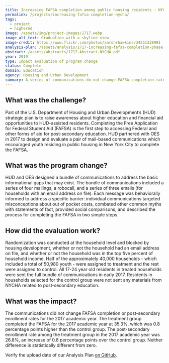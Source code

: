 ```yaml
---
title: Increasing FAFSA completion among public housing residents - NYCHA
permalink: /projects/increasing-fafsa-completion-nycha/
tags:
  - project  
  - highered
image: /assets/img/project-images/1717.webp
image_alt_text: Graduation with a skyline view
image-credit: https://www.flickr.com/photos/aaronrhawkins/34251338901
analysis-plan: /assets/analysis/1717-increasing-fafsa-completion-phase-2.pdf
abstract: /assets/abstracts/1717-Abstract-NYCHA.pdf
year: 2019
type: Impact evaluation of program change
status: Complete
domain: Education
agency: Housing and Urban Development
summary: A series of communications do not change FAFSA completion rates
---
```


## What was the challenge?
Part of the U.S. Department of Housing and Urban Development’s (HUD) strategic plan is to raise awareness about higher education and financial aid opportunities to HUD-assisted residents. Completing the Free Application for Federal Student Aid (FAFSA) is the first step to accessing Federal and other forms of aid for post-secondary education. HUD partnered with OES in 2017 to design and evaluate a pair of mail-based communications which encouraged youth residing in public housing in New York City to complete the FAFSA.

## What was the program change?
HUD and OES designed a bundle of communications to address the basic informational gaps that may exist. The bundle of communications included a series of four mailings, a robocall, and a series of three emails (for households with an email address on file). Each message was behaviorally informed to address a specific barrier: individual communications targeted misconceptions about out of pocket costs, combated other common myths with statements of fact, provided social comparisons, and described the process for completing the FAFSA in two simple steps.

## How did the evaluation work?
Randomization was conducted at the household level and blocked by housing development, whether or not the household had an email address on file, and whether or not the household was in the top five percent of household income. Half of the approximately 40,000 households -  which included a total of 50,980 youth - were assigned to treatment and the rest were assigned to control. All 17-24 year old residents in treated households were sent the full bundle of communications in early 2017. Residents in households selected for the control group were not sent any materials from NYCHA related to post-secondary education.

## What was the impact?
The communications did not change FAFSA completion or post-secondary enrollment rates for the 2017 academic year. The treatment group completed the FAFSA for the 2017 academic year at 35.3%, which was 0.8 percentage points higher than the control group. The post-secondary enrollment rate among the treatment group in the 2017 academic year was 26.8%, an increase of 0.8 percentage points over the control group. Neither difference is statistically different from zero. 

Verify the upload date of our Analysis Plan <a href="https://github.com/gsa-oes/office-of-evaluation-sciences/commits/master/assets/analysis/1717-increasing-fafsa-completion-phase-2.pdf">on GitHub</a>.
